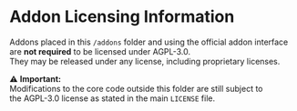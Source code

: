 # Addon Licensing Information

Addons placed in this `/addons` folder and using the official addon interface
are **not required** to be licensed under AGPL-3.0.  
They may be released under any license, including proprietary licenses.

⚠️ **Important:**  
Modifications to the core code outside this folder are still subject to  
the AGPL-3.0 license as stated in the main `LICENSE` file.
